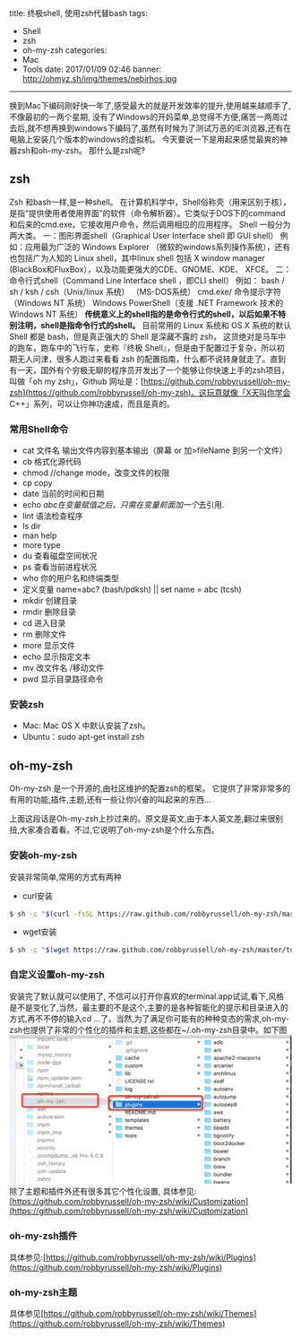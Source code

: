 title: 终极shell, 使用zsh代替bash
tags: 
- Shell 
- zsh
- oh-my-zsh
categories:
- Mac
- Tools
date: 2017/01/09 02:46
banner: http://ohmyz.sh/img/themes/nebirhos.jpg
---
换到Mac下编码刚好快一年了,感受最大的就是开发效率的提升,使用越来越顺手了,不像最初的一两个星期, 没有了Windows的开妈菜单,总觉得不方便,痛苦一两周过去后,就不想再换到windows下编码了,虽然有时候为了测试万恶的IE浏览器,还有在电脑上安装几个版本的windows的虚拟机。
今天要说一下是用起来感觉最爽的神器zsh和oh-my-zsh。
那什么是zsh呢?

<!-- more -->

## zsh

Zsh 和bash一样,是一种shell。
在计算机科学中，Shell俗称壳（用来区别于核），是指“提供使用者使用界面”的软件（命令解析器）。它类似于DOS下的command和后来的cmd.exe。它接收用户命令，然后调用相应的应用程序。
Shell 一般分为两大类。
一：图形界面shell（Graphical User Interface shell 即 GUI shell）
例如：应用最为广泛的 Windows Explorer （微软的windows系列操作系统），还有也包括广为人知的 Linux shell，其中linux shell 包括 X window manager (BlackBox和FluxBox），以及功能更强大的CDE、GNOME、KDE、 XFCE。
二：命令行式shell（Command Line Interface shell ，即CLI shell）
例如：
bash / sh / ksh / csh（Unix/linux 系统）
（MS-DOS系统）
cmd.exe/ 命令提示字符（Windows NT 系统）
Windows PowerShell（支援 .NET Framework 技术的 Windows NT 系统）
**传统意义上的shell指的是命令行式的shell，以后如果不特别注明，shell是指命令行式的shell。**
目前常用的 Linux 系统和 OS X 系统的默认 Shell 都是 bash，但是真正强大的 Shell 是深藏不露的 zsh， 这货绝对是马车中的跑车，跑车中的飞行车，史称『终极 Shell』，但是由于配置过于复杂，所以初期无人问津，很多人跑过来看看 zsh 的配置指南，什么都不说转身就走了。直到有一天，国外有个穷极无聊的程序员开发出了一个能够让你快速上手的zsh项目，叫做「oh my zsh」，Github 网址是：[https://github.com/robbyrussell/oh-my-zsh](https://github.com/robbyrussell/oh-my-zsh)。这玩意就像「X天叫你学会 C++」系列，可以让你神功速成，而且是真的。

### 常用Shell命令
* cat 文件名 输出文件内容到基本输出（屏幕 or 加>fileName 到另一个文件）
* cb 格式化源代码
* chmod //change mode，改变文件的权限
* cp copy
* date 当前的时间和日期
* echo $abc 在变量赋值之后，只需在变量前面加一个$去引用.
* lint 语法检查程序
* ls dir
* man help
* more type
* du 查看磁盘空间状况
* ps 查看当前进程状况
* who 你的用户名和终端类型
* 定义变量 name=abc? (bash/pdksh) || set name = abc (tcsh)
* mkdir 创建目录
* rmdir 删除目录
* cd 进入目录
* rm 删除文件
* more 显示文件
* echo 显示指定文本
* mv 改文件名 /移动文件
* pwd 显示目录路径命令

### 安装zsh
* Mac: Mac OS X 中默认安装了zsh。
* Ubuntu：sudo apt-get install zsh


## oh-my-zsh

Oh-my-zsh 是一个开源的,由社区维护的配置zsh的框架。 它提供了非常非常多的有用的功能,插件,主题,还有一些让你兴奋的叫起来的东西...

上面这段话是Oh-my-zsh上抄过来的。原文是英文,由于本人英文差,翻过来很别扭,大家凑合着看。不过,它说明了oh-my-zsh是个什么东西。

### 安装oh-my-zsh
安装非常简单,常用的方式有两种
* curl安装 
```bash
$ sh -c "$(curl -fsSL https://raw.github.com/robbyrussell/oh-my-zsh/master/tools/install.sh)"
```
* wget安装
```bash
$ sh -c "$(wget https://raw.github.com/robbyrussell/oh-my-zsh/master/tools/install.sh -O -)"
```
### 自定义设置oh-my-zsh
安装完了默认就可以使用了, 不信可以打开你喜欢的terminal.app试试,看下,风格是不是变化了,当然，最主要的不是这个,主要的是各种智能化的提示和目录进入的方式,再不不停的输入cd ...了。当然,为了满足你可能有的种种变态的需求,oh-my-zsh也提供了非常的个性化的插件和主题,这些都在~/.oh-my-zsh目录中。如下图
![](/images/oh-my-zsh-plugins.png)
除了主题和插件外还有很多其它个性化设置, 具体参见:[https://github.com/robbyrussell/oh-my-zsh/wiki/Customization](https://github.com/robbyrussell/oh-my-zsh/wiki/Customization)
### oh-my-zsh插件

具体参见:[https://github.com/robbyrussell/oh-my-zsh/wiki/Plugins](https://github.com/robbyrussell/oh-my-zsh/wiki/Plugins)

### oh-my-zsh主题
具体参见[https://github.com/robbyrussell/oh-my-zsh/wiki/Themes](https://github.com/robbyrussell/oh-my-zsh/wiki/Themes)